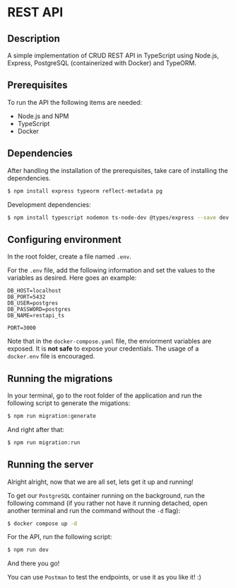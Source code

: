 
# REST API 
## Description
A simple implementation of CRUD REST API in TypeScript using Node.js, Express, PostgreSQL (containerized with Docker) and TypeORM.

## Prerequisites

To run the API the following items are needed: 

* Node.js and NPM
* TypeScript
* Docker

## Dependencies
After handling the installation of the prerequisites, take care of installing the dependencies. 

``` bash
$ npm install express typeorm reflect-metadata pg
```
Development dependencies: 

``` bash
$ npm install typescript nodemon ts-node-dev @types/express --save dev
```
## Configuring environment

In the root folder, create a file named `.env`.

For the `.env` file, add the following information and set the values to the variables as desired. Here goes an example: 

    DB_HOST=localhost
    DB_PORT=5432
    DB_USER=postgres
    DB_PASSWORD=postgres
    DB_NAME=restapi_ts

    PORT=3000 

Note that in the `docker-compose.yaml` file, the enviorment variables are exposed. It is **not safe** to expose your credentials. The usage of a `docker.env` file is encouraged. 

## Running the migrations

In your terminal, go to the root folder of the application and run the following script to generate the migations:

```bash
$ npm run migration:generate
```

And right after that: 

```bash
$ npm run migration:run
```

## Running the server
Alright alright, now that we are all set, lets get it up and running! 


To get our `PostgreSQL` container running on the background, run the following command (if you rather not have it running detached, open another terminal and run the command without the `-d` flag): 

```bash
$ docker compose up -d
```

For the API, run the following script: 

```bash
$ npm run dev
```

And there you go! 

You can use `Postman` to test the endpoints, or use it as you like it! :) 